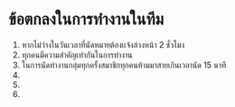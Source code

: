 # ข้อตกลงในการทำงานในทีม
1. หากไม่ว่างในวันเวลาที่นัดหมายต้องเเจ้งล่วงหน้า 2 ชั่วโมง
2. ทุกคนมีความสำคัญเท่ากันในการทำงาน
3. ในการนัดทำงานกลุ่มทุกครั้งสมาชิกทุกคนห้ามมาสายเกินเวลานัด 15 นาที
4. 
5. 
6. 
